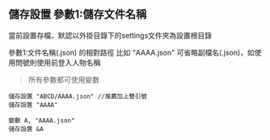 ## 儲存設置 參數1:儲存文件名稱
當前設置存檔，默認以外掛目錄下的settings文件夾為設置根目錄

參數1:文件名稱(.json) 的相對路徑 比如 "AAAA.json" 可省略副檔名(.json)，如使用問號則使用前登入人物名稱

> 所有參數都可使用變數

```
儲存設置 "ABCD/AAAA.json" //推薦加上雙引號
儲存設置 "AAAA"

變數 A, "AAAA.json"
儲存設置 &A


```